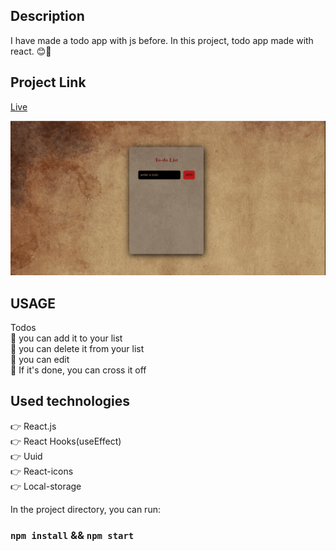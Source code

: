 

## Description
I have made a todo app with js before. In this project, todo app made with react. 😊🎉

## Project Link
[Live](https://to-do-react-jet-zlh.vercel.app/)

![todo](./todo.gif)



## USAGE 
Todos <br>
📝 you can add it to your list <br>
📝 you can delete it from your list <br>
📝 you can edit <br>
📝 If it's done, you can cross it off <br>



## Used technologies
👉 React.js <br>
👉 React Hooks(useEffect) <br>
👉 Uuid <br>
👉 React-icons <br>
👉 Local-storage <br>


In the project directory, you can run:

### `npm install` && `npm start`
